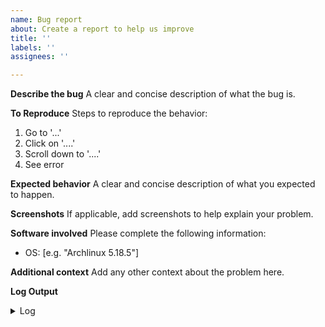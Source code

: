 ```yaml
---
name: Bug report
about: Create a report to help us improve
title: ''
labels: ''
assignees: ''

---
```


**Describe the bug**
A clear and concise description of what the bug is.

**To Reproduce**
Steps to reproduce the behavior:
1. Go to '...'
2. Click on '....'
3. Scroll down to '....'
4. See error

**Expected behavior**
A clear and concise description of what you expected to happen.

**Screenshots**
If applicable, add screenshots to help explain your problem.

**Software involved**
Please complete the following information:
 - OS: [e.g. "Archlinux 5.18.5"]

**Additional context**
Add any other context about the problem here.

**Log Output**


<details>
  <summary>Log</summary>
  
  Paste the content of `ajour.log` from `%APPDATA%\ajour\ajour.log` on Windows or `$HOME/.config/ajour/ajour.log` on Mac/Linux.
  
</details>
